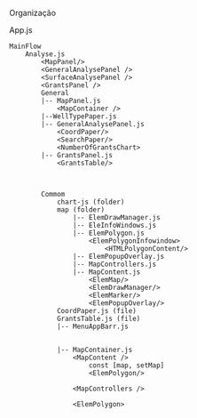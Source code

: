 Organização

App.js

	MainFlow
        Analyse.js
            <MapPanel/>
            <GeneralAnalysePanel />
            <SurfaceAnalysePanel />
            <GrantsPanel />
            General
            |-- MapPanel.js
                <MapContainer />
            |--WellTypePaper.js
            |-- GeneralAnalysePanel.js
                <CoordPaper/>
                <SearchPaper/>
                <NumberOfGrantsChart>
            |-- GrantsPanel.js
                <GrantsTable/>
                
        
        
            Commom
                chart-js (folder)
                map (folder)
                    |-- ElemDrawManager.js
                    |-- EleInfoWindows.js
                    |-- ElemPolygon.js
                        <ElemPolygonInfowindow>
                            <HTMLPolygonContent/>
                    |-- ElemPopupOverlay.js
                    |-- MapControllers.js
                    |-- MapContent.js
                        <ElemMap/>
                        <ElemDrawManager/>
                        <ElemMarker/>
                        <ElemPopupOverlay/>
                CoordPaper.js (file)  
                GrantsTable.js (file)  
                |-- MenuAppBarr.js
                

                |-- MapContainer.js
                    <MapContent />
                        const [map, setMap]
                        <ElemPolygon/>
                            
                    <MapControllers />

                    <ElemPolygon>



<Analyse/>
    <MapPanel/>
        <MapContainer/>
            <MapContent>
                <Marker/>
    <GeneralAnalysePanel/>
        <CoordPaper/>
        <SearchPaper/>
        <NumberOfGrantsChart/>

    